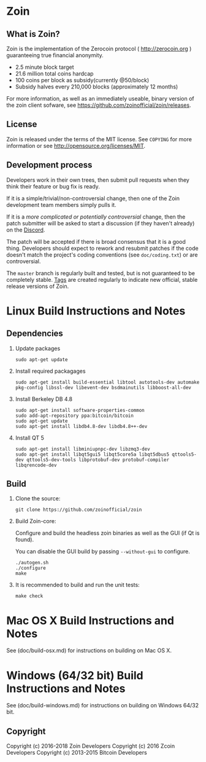 Zoin
=============================

What is Zoin?
-------------

Zoin is the implementation of the Zerocoin protocol ( http://zerocoin.org ) guaranteeing true financial anonymity.

 - 2.5 minute block target
 - 21.6 million total coins hardcap
 - 100 coins per block as subsidy(currently @50/block)
 - Subsidy halves every 210,000 blocks (approximately 12 months)

For more information, as well as an immediately useable, binary version of
the zoin client sofware, see https://github.com/zoinofficial/zoin/releases.


License
-------

Zoin is released under the terms of the MIT license. See `COPYING` for more
information or see http://opensource.org/licenses/MIT.


Development process
-------------------

Developers work in their own trees, then submit pull requests when they think
their feature or bug fix is ready.

If it is a simple/trivial/non-controversial change, then one of the Zoin
development team members simply pulls it.

If it is a *more complicated or potentially controversial* change, then the patch
submitter will be asked to start a discussion (if they haven't already) on the
[Discord](https://discordapp.com/invite/4WTD9GN).

The patch will be accepted if there is broad consensus that it is a good thing.
Developers should expect to rework and resubmit patches if the code doesn't
match the project's coding conventions (see `doc/coding.txt`) or are
controversial.

The `master` branch is regularly built and tested, but is not guaranteed to be
completely stable. [Tags](https://github.com/zoinofficial/zoin/tags) are created
regularly to indicate new official, stable release versions of Zoin.



Linux Build Instructions and Notes
==================================

Dependencies
----------------------
1.  Update packages

        sudo apt-get update

2.  Install required packagages

        sudo apt-get install build-essential libtool autotools-dev automake pkg-config libssl-dev libevent-dev bsdmainutils libboost-all-dev

3.  Install Berkeley DB 4.8

        sudo apt-get install software-properties-common
        sudo add-apt-repository ppa:bitcoin/bitcoin
        sudo apt-get update
        sudo apt-get install libdb4.8-dev libdb4.8++-dev

4.  Install QT 5

        sudo apt-get install libminiupnpc-dev libzmq3-dev
        sudo apt-get install libqt5gui5 libqt5core5a libqt5dbus5 qttools5-dev qttools5-dev-tools libprotobuf-dev protobuf-compiler libqrencode-dev

Build
----------------------
1.  Clone the source:

        git clone https://github.com/zoinofficial/zoin

2.  Build Zoin-core:

    Configure and build the headless zoin binaries as well as the GUI (if Qt is found).

    You can disable the GUI build by passing `--without-gui` to configure.
        
        ./autogen.sh
        ./configure
        make

3.  It is recommended to build and run the unit tests:

        make check


Mac OS X Build Instructions and Notes
=====================================
See (doc/build-osx.md) for instructions on building on Mac OS X.



Windows (64/32 bit) Build Instructions and Notes
=====================================
See (doc/build-windows.md) for instructions on building on Windows 64/32 bit.


Copyright
---------

Copyright (c) 2016-2018 Zoin Developers
Copyright (c) 2016 Zcoin Developers
Copyright (c) 2013-2015 Bitcoin Developers

